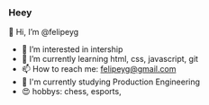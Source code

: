 ### Heey


👋 Hi, I’m @felipeyg
- 👀 I’m interested in intership
- 🌱 I’m currently learning html, css, javascript, git
- 📫 How to reach me: felipeyg@gmail.com
- 📘 I'm currently studying Production Engineering
- 😍 hobbys: chess, esports, 

<!---
felipeyg/felipeyg is a ✨ special ✨ repository because its `README.md` (this file) appears on your GitHub profile.
You can click the Preview link to take a look at your changes.

- 💞️ I’m looking to collaborate on ...
--->
